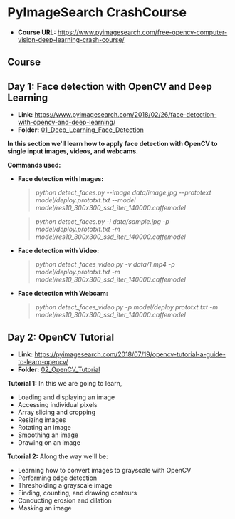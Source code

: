 # PyImageSearch CrashCourse

- **Course URL:** <https://www.pyimagesearch.com/free-opencv-computer-vision-deep-learning-crash-course/>


## Course

## Day 1: Face detection with OpenCV and Deep Learning

* **Link:** <https://www.pyimagesearch.com/2018/02/26/face-detection-with-opencv-and-deep-learning/>
* **Folder:** [01_Deep_Learning_Face_Detection](https://github.com/SourabhR23/PyImageSearch-CrashCourse/tree/master/01_Deep_Learning_Face_Detection)

**In this section we'll learn how to apply face detection with OpenCV to single input images, videos, and webcams.**

**Commands used:**

* **Face detection with Images:**
    > *python detect_faces.py --image data/image.jpg --prototext model/deploy.prototxt.txt --model model/res10_300x300_ssd_iter_140000.caffemodel* 
    
    > *python detect_faces.py -i data/sample.jpg -p model/deploy.prototxt.txt -m model/res10_300x300_ssd_iter_140000.caffemodel*

* **Face detection with Video:**
    > *python detect_faces_video.py -v data/1.mp4 -p model/deploy.prototxt.txt -m model/res10_300x300_ssd_iter_140000.caffemodel*

* **Face detection with Webcam:**
    > *python detect_faces_video.py -p model/deploy.prototxt.txt -m model/res10_300x300_ssd_iter_140000.caffemodel*


## Day 2: OpenCV Tutorial

* **Link:** <https://pyimagesearch.com/2018/07/19/opencv-tutorial-a-guide-to-learn-opencv/>
* **Folder:** [02_OpenCV_Tutorial](https://github.com/SourabhR23/PyImageSearch-CrashCourse/tree/master/02_OpenCV_Tutorial)

**Tutorial 1:**
In this we are going to learn, <br> 
- Loading and displaying an image 
- Accessing individual pixels
- Array slicing and cropping
- Resizing images
- Rotating an image
- Smoothing an image
- Drawing on an image <br>

**Tutorial 2:**
Along the way we'll be:
- Learning how to convert images to grayscale with OpenCV
- Performing edge detection
- Thresholding a grayscale image
- Finding, counting, and drawing contours
- Conducting erosion and dilation
- Masking an image

